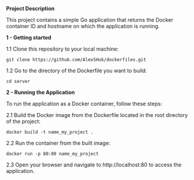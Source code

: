 **Project Description**  

This project contains a simple Go application that returns the Docker container ID and hostname on which the application is running.  

**1 - Getting started**  

1.1 Clone this repository to your local machine:  

`git clone https://github.com/AlexSHuk/dockerfiles.git`

1.2 Go to the directory of the Dockerfile you want to build:  

`cd server`  

**2 - Running the Application**  

To run the application as a Docker container, follow these steps:  

2.1 Build the Docker image from the Dockerfile located in the root directory of the project:  

`docker build -t name_my_project .`  

2.2 Run the container from the built image:  

`docker run -p 80:80 name_my_project`  

2.3 Open your browser and navigate to http://localhost:80 to access the application.


